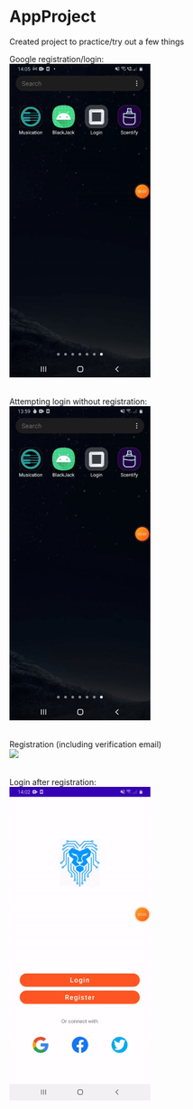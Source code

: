 # AppProject
Created project to practice/try out a few things

Google registration/login: <br>
<img src="google_signup.gif" width="250">
<br><br>

Attempting login without registration: <br>
<img src="login_fail.gif" width="250">
<br><br>

Registration (including verification email) <br>
<img src="register.gif" width="250">
<br><br>

Login after registration: <br>
<img src="login_success.gif" width="250">
<br><br>
